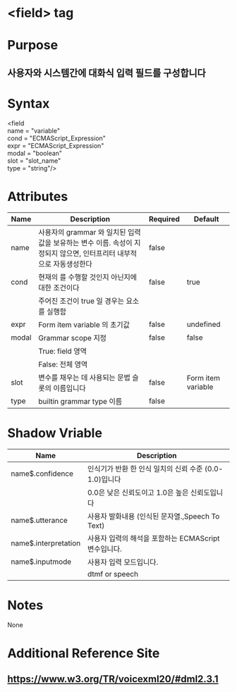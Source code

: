 # \<field> tag
# Purpose 
## 사용자와 시스템간에 대화식 입력 필드를 구성합니다

# Syntax
\<field\
name = "variable"\
cond = "ECMAScript_Expression"\
expr = "ECMAScript_Expression"\
modal = "boolean"\
slot = "slot_name"\
type = "string"/>



# Attributes
|Name |Description |Required |Default|
|-----|------------|---------|-------|
|name |사용자의 grammar 와 일치된 입력값을 보유하는 변수 이름. 속성이 지정되지 않으면, 인터프리터 내부적으로 자동생성한다 | false    |      |
|cond |현재의 <field>를 수행할 것인지 아닌지에 대한 조건이다|false| true |
|     |주어진 조건이 true 일 경우는 <field> 요소를 실행함 || |    
|expr |Form item variable 의 초기값|false|undefined|
|modal|Grammar scope 지정 |false|false|
|     |True:  field 영역|||
|     |False: 전체 영역|||
|slot|변수를 채우는 데 사용되는 문법 슬롯의 이름입니다 | false|Form item variable|
|type|builtin grammar type 이름|false||

# Shadow Vriable
|Name |Description |
|-----|------------|
|name$.confidence |인식기가 반환 한 인식 일치의 신뢰 수준 (0.0-1.0)입니다|
|                 | 0.0은 낮은 신뢰도이고 1.0은 높은 신뢰도입니다|
|name$.utterance |사용자 발화내용 (인식된 문자열.,Speech To Text)|
|name$.interpretation |사용자 입력의 해석을 포함하는 ECMAScript 변수입니다.|
|name$.inputmode|사용자 입력 모드입니다.|
|               |dtmf or speech|
# Notes
None
# Additional Reference Site
## https://www.w3.org/TR/voicexml20/#dml2.3.1